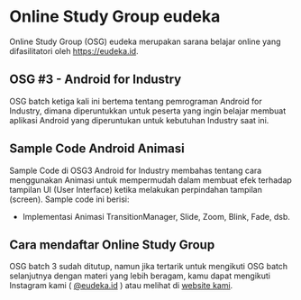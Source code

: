 # Online Study Group eudeka
Online Study Group (OSG) eudeka merupakan sarana belajar online yang difasilitatori oleh https://eudeka.id.
## OSG #3 - Android for Industry
OSG batch ketiga kali ini bertema tentang pemrograman Android for Industry, dimana diperuntukkan untuk peserta yang ingin belajar membuat aplikasi Android yang diperuntukan untuk kebutuhan Industry saat ini.

## Sample Code Android Animasi
Sample Code di OSG3 Android for Industry membahas tentang cara menggunakan Animasi untuk mempermudah dalam membuat efek terhadap tampilan UI (User Interface) ketika melakukan perpindahan tampilan (screen). Sample code ini berisi:
- Implementasi Animasi TransitionManager, Slide, Zoom, Blink, Fade, dsb.

## Cara mendaftar Online Study Group
OSG batch 3 sudah ditutup, namun jika tertarik untuk mengikuti OSG batch selanjutnya dengan materi yang lebih beragam, kamu dapat mengikuti Instagram kami ( [@eudeka.id](https://instagram.com/eudeka.id) ) atau melihat di [website kami](https://eudeka.id/).
